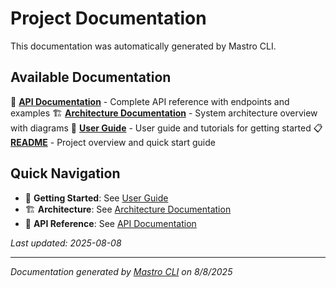 <!---
This file was automatically generated by Mastro CLI
Generated on: 2025-08-08T18:52:32.315Z
Document type: readme
Title: Documentation Index
References: api.md, architecture.md, user-guide.md, README.md

To prevent this file from being overwritten, add custom content
between the CUSTOM_START and CUSTOM_END markers below.
--->

# Project Documentation

This documentation was automatically generated by Mastro CLI.

## Available Documentation

📡 **[API Documentation](api.md)** - Complete API reference with endpoints and examples
🏗️ **[Architecture Documentation](architecture.md)** - System architecture overview with diagrams
📖 **[User Guide](user-guide.md)** - User guide and tutorials for getting started
📋 **[README](README.md)** - Project overview and quick start guide

## Quick Navigation

- 🚀 **Getting Started**: See [User Guide](user-guide.md)
- 🏗️ **Architecture**: See [Architecture Documentation](architecture.md)
- 📡 **API Reference**: See [API Documentation](api.md)

*Last updated: 2025-08-08*

---

<!-- CUSTOM_START -->
<!-- Add your custom content here - it will be preserved during regeneration -->
<!-- CUSTOM_END -->

*Documentation generated by [Mastro CLI](https://github.com/your-org/mastro) on 8/8/2025*